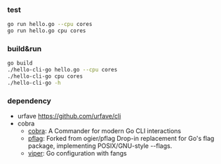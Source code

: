 ### test

```bash
go run hello.go --cpu cores
go run hello.go cpu cores
```

### build&run
```bash
go build
./hello-cli-go hello.go --cpu cores
./hello-cli-go cpu cores
./hello-cli-go -h
```

### dependency
- urfave https://github.com/urfave/cli
- cobra
  -  [cobra](https://github.com/spf13/cobra): A Commander for modern Go CLI interactions
  -  [pflag](https://github.com/spf13/pflag): Forked from ogier/pflag Drop-in replacement for Go's flag package, implementing POSIX/GNU-style --flags.
  -  [viper](https://github.com/spf13/viper): Go configuration with fangs


